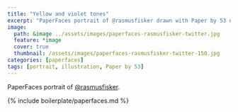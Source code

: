 ```yaml
---
title: "Yellow and violet tones"
excerpt: "PaperFaces portrait of @rasmusfisker drawn with Paper by 53 on an iPad."
image: 
  path: &image ../assets/images/paperfaces-rasmusfisker-twitter.jpg 
  feature: *image
  cover: true
  thumbnail: /assets/images/paperfaces-rasmusfisker-twitter-150.jpg
categories: [paperfaces]
tags: [portrait, illustration, Paper by 53]
---
```


PaperFaces portrait of [@rasmusfisker](https://twitter.com/rasmusfisker).

{% include boilerplate/paperfaces.md %}

